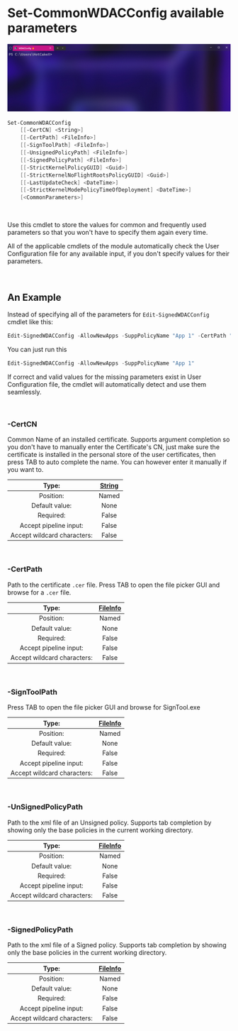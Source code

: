 # Set-CommonWDACConfig available parameters

![image](https://raw.githubusercontent.com/HotCakeX/.github/main/Pictures/Wiki%20APNGs/Set-CommonWDACConfig/Set-CommonWDACConfig.apng)

```powershell
Set-CommonWDACConfig
    [[-CertCN] <String>]
    [[-CertPath] <FileInfo>]
    [[-SignToolPath] <FileInfo>]
    [[-UnsignedPolicyPath] <FileInfo>]
    [[-SignedPolicyPath] <FileInfo>]
    [[-StrictKernelPolicyGUID] <Guid>]
    [[-StrictKernelNoFlightRootsPolicyGUID] <Guid>]
    [[-LastUpdateCheck] <DateTime>]
    [[-StrictKernelModePolicyTimeOfDeployment] <DateTime>]
    [<CommonParameters>]
```

<br>

Use this cmdlet to store the values for common and frequently used parameters so that you won't have to specify them again every time.

All of the applicable cmdlets of the module automatically check the User Configuration file for any available input, if you don't specify values for their parameters.

<br>

## An Example

Instead of specifying all of the parameters for `Edit-SignedWDACConfig` cmdlet like this:

```powershell
Edit-SignedWDACConfig -AllowNewApps -SuppPolicyName "App 1" -CertPath "Path To Certificate.cer" -PolicyPaths "Path To Policy.xml" -CertCN "Certificate Common Name"
```

You can just run this

```powershell
Edit-SignedWDACConfig -AllowNewApps -SuppPolicyName "App 1"
```

If correct and valid values for the missing parameters exist in User Configuration file, the cmdlet will automatically detect and use them seamlessly.

<br>

### -CertCN

Common Name of an installed certificate. Supports argument completion so you don't have to manually enter the Certificate's CN, just make sure the certificate is installed in the personal store of the user certificates, then press TAB to auto complete the name. You can however enter it manually if you want to.

<div align='center'>

| Type: |[String](https://learn.microsoft.com/en-us/dotnet/api/system.string)|
| :-------------: | :-------------: |
| Position: | Named |
| Default value: | None |
| Required: | False |
| Accept pipeline input: | False |
| Accept wildcard characters: | False |

</div>

<br>

### -CertPath

Path to the certificate `.cer` file. Press TAB to open the file picker GUI and browse for a `.cer` file.

<div align='center'>

| Type: |[FileInfo](https://learn.microsoft.com/en-us/dotnet/api/system.io.fileinfo)|
| :-------------: | :-------------: |
| Position: | Named |
| Default value: | None |
| Required: | False |
| Accept pipeline input: | False |
| Accept wildcard characters: | False |

</div>

<br>

### -SignToolPath

Press TAB to open the file picker GUI and browse for SignTool.exe

<div align='center'>

| Type: |[FileInfo](https://learn.microsoft.com/en-us/dotnet/api/system.io.fileinfo)|
| :-------------: | :-------------: |
| Position: | Named |
| Default value: | None |
| Required: | False |
| Accept pipeline input: | False |
| Accept wildcard characters: | False |

</div>

<br>

### -UnSignedPolicyPath

Path to the xml file of an Unsigned policy. Supports tab completion by showing only the base policies in the current working directory.

<div align='center'>

| Type: |[FileInfo](https://learn.microsoft.com/en-us/dotnet/api/system.io.fileinfo)|
| :-------------: | :-------------: |
| Position: | Named |
| Default value: | None |
| Required: | False |
| Accept pipeline input: | False |
| Accept wildcard characters: | False |

</div>

<br>

### -SignedPolicyPath

Path to the xml file of a Signed policy. Supports tab completion by showing only the base policies in the current working directory.

<div align='center'>

| Type: |[FileInfo](https://learn.microsoft.com/en-us/dotnet/api/system.io.fileinfo)|
| :-------------: | :-------------: |
| Position: | Named |
| Default value: | None |
| Required: | False |
| Accept pipeline input: | False |
| Accept wildcard characters: | False |

</div>

<br>
